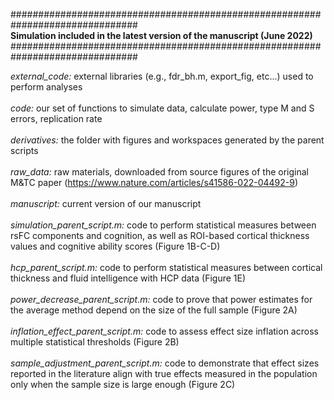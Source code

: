 ###############################################################################<br>
<b>Simulation included in the latest version of the manuscript (June 2022)</b><br>
###############################################################################<br>

<i>external_code:</i> external libraries (e.g., fdr_bh.m, export_fig, etc...) used to perform analyses<br><br>
<i>code:</i> our set of functions to simulate data, calculate power, type M and S errors, replication rate<br><br>
<i>derivatives:</i> the folder with figures and workspaces generated by the parent scripts<br><br>
<i>raw_data:</i> raw materials, downloaded from source figures of the original M&TC paper (https://www.nature.com/articles/s41586-022-04492-9)<br><br>
<i>manuscript:</i> current version of our manuscript<br><br>
<i>simulation_parent_script.m:</i> code to perform statistical measures between rsFC components and cognition, as well as ROI-based cortical thickness values and cognitive ability scores (Figure 1B-C-D)<br><br>
<i>hcp_parent_script.m:</i> code to perform statistical measures between cortical thickness and fluid intelligence with HCP data (Figure 1E)<br><br>
<i>power_decrease_parent_script.m:</i> code to prove that power estimates for the average method depend on the size of the full sample (Figure 2A)<br><br>
<i>inflation_effect_parent_script.m:</i> code to assess effect size inflation across multiple statistical thresholds (Figure 2B)<br><br>
<i>sample_adjustment_parent_script.m:</i> code to demonstrate that effect sizes reported in the literature align with true effects measured in the population only when the sample size is large enough (Figure 2C)<br><br>

